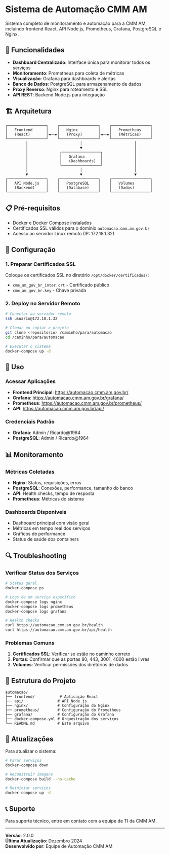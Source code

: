 # Sistema de Automação CMM AM

Sistema completo de monitoramento e automação para a CMM AM, incluindo frontend React, API Node.js, Prometheus, Grafana, PostgreSQL e Nginx.

## 🚀 Funcionalidades

- **Dashboard Centralizado**: Interface única para monitorar todos os serviços
- **Monitoramento**: Prometheus para coleta de métricas
- **Visualização**: Grafana para dashboards e alertas
- **Banco de Dados**: PostgreSQL para armazenamento de dados
- **Proxy Reverso**: Nginx para roteamento e SSL
- **API REST**: Backend Node.js para integração

## 🏗️ Arquitetura

```
┌─────────────────┐    ┌─────────────────┐    ┌─────────────────┐
│   Frontend      │    │   Nginx         │    │   Prometheus    │
│   (React)       │◄──►│   (Proxy)       │◄──►│   (Métricas)    │
└─────────────────┘    └─────────────────┘    └─────────────────┘
         │                       │                       │
         │                       ▼                       │
         │              ┌─────────────────┐              │
         │              │   Grafana       │              │
         │              │   (Dashboards)  │              │
         │              └─────────────────┘              │
         │                       │                       │
         ▼                       ▼                       ▼
┌─────────────────┐    ┌─────────────────┐    ┌─────────────────┐
│   API Node.js   │    │   PostgreSQL    │    │   Volumes       │
│   (Backend)     │    │   (Database)    │    │   (Dados)       │
└─────────────────┘    └─────────────────┘    └─────────────────┘
```

## 📋 Pré-requisitos

- Docker e Docker Compose instalados
- Certificados SSL válidos para o domínio `automacao.cmm.am.gov.br`
- Acesso ao servidor Linux remoto (IP: 172.18.1.32)

## 🔧 Configuração

### 1. Preparar Certificados SSL

Coloque os certificados SSL no diretório `/opt/docker/certificados/`:
- `cmm_am_gov_br_inter.crt` - Certificado público
- `cmm_am_gov_br.key` - Chave privada

### 2. Deploy no Servidor Remoto

```bash
# Conectar ao servidor remoto
ssh usuario@172.18.1.32

# Clonar ou copiar o projeto
git clone <repositorio> /caminho/para/automacao
cd /caminho/para/automacao

# Executar o sistema
docker-compose up -d
```

## 🚀 Uso

### Acessar Aplicações

- **Frontend Principal**: https://automacao.cmm.am.gov.br/
- **Grafana**: https://automacao.cmm.am.gov.br/grafana/
- **Prometheus**: https://automacao.cmm.am.gov.br/prometheus/
- **API**: https://automacao.cmm.am.gov.br/api/

### Credenciais Padrão

- **Grafana**: Admin / Ricardo@1964
- **PostgreSQL**: Admin / Ricardo@1964

## 📊 Monitoramento

### Métricas Coletadas

- **Nginx**: Status, requisições, erros
- **PostgreSQL**: Conexões, performance, tamanho do banco
- **API**: Health checks, tempo de resposta
- **Prometheus**: Métricas do sistema

### Dashboards Disponíveis

- Dashboard principal com visão geral
- Métricas em tempo real dos serviços
- Gráficos de performance
- Status de saúde dos containers

## 🔍 Troubleshooting

### Verificar Status dos Serviços

```bash
# Status geral
docker-compose ps

# Logs de um serviço específico
docker-compose logs nginx
docker-compose logs prometheus
docker-compose logs grafana

# Health checks
curl https://automacao.cmm.am.gov.br/health
curl https://automacao.cmm.am.gov.br/api/health
```

### Problemas Comuns

1. **Certificados SSL**: Verificar se estão no caminho correto
2. **Portas**: Confirmar que as portas 80, 443, 3001, 4000 estão livres
3. **Volumes**: Verificar permissões dos diretórios de dados

## 📁 Estrutura do Projeto

```
automacao/
├── frontend/           # Aplicação React
├── api/               # API Node.js
├── nginx/             # Configuração do Nginx
├── prometheus/        # Configuração do Prometheus
├── grafana/           # Configuração do Grafana
├── docker-compose.yml # Orquestração dos serviços
└── README.md          # Este arquivo
```

## 🔄 Atualizações

Para atualizar o sistema:

```bash
# Parar serviços
docker-compose down

# Reconstruir imagens
docker-compose build --no-cache

# Reiniciar serviços
docker-compose up -d
```

## 📞 Suporte

Para suporte técnico, entre em contato com a equipe de TI da CMM AM.

---

**Versão**: 2.0.0  
**Última Atualização**: Dezembro 2024  
**Desenvolvido por**: Equipe de Automação CMM AM